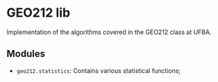 # GEO212 lib

Implementation of the algorithms covered in the GEO212 class at UFBA.

## Modules

- `geo212.statistics`: Contains various statistical functions;